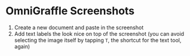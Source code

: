 # OmniGraffle Screenshots

1. Create a new document and paste in the screenshot
2. Add text labels the look nice on top of the screenshot (you can avoid selecting the image itself by tapping `T`, the shortcut for the text tool, again)